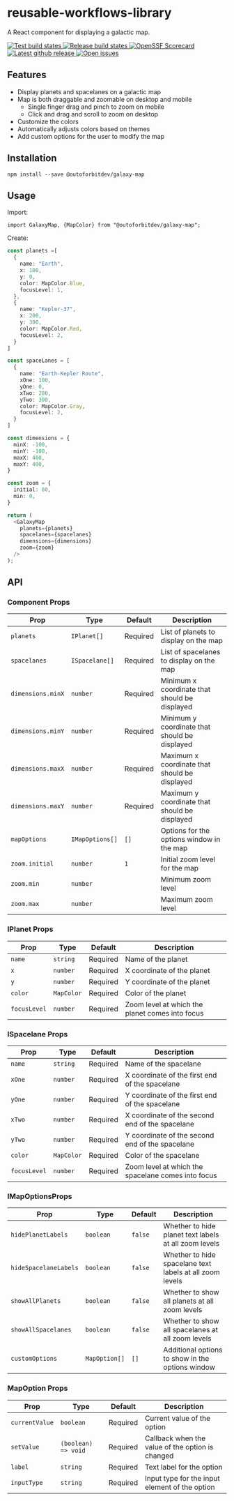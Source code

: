 # reusable-workflows-library

A React component for displaying a galactic map.

<p>
  <a href="https://github.com/outoforbitdev/reusable-workflows-library/actions?query=workflow%3ATest+branch%3Amaster">
    <img alt="Test build states" src="https://github.com/outoforbitdev/reusable-workflows-library/workflows/Test/badge.svg">
  </a>
  <a href="https://github.com/outoforbitdev/reusable-workflows-library/actions?query=workflow%3ATest+branch%3Amaster">
    <img alt="Release build states" src="https://github.com/outoforbitdev/reusable-workflows-library/workflows/NPM Publish/badge.svg">
  </a>
  <a href="https://securityscorecards.dev/viewer/?uri=github.com/outoforbitdev/reusable-workflows-library">
    <img alt="OpenSSF Scorecard" src="https://api.securityscorecards.dev/projects/github.com/outoforbitdev/reusable-workflows-library/badge">
  </a>
  <a href="https://github.com/outoforbitdev/reusable-workflows-library/releases/latest">
    <img alt="Latest github release" src="https://img.shields.io/github/v/release/outoforbitdev/reusable-workflows-library?logo=github">
  </a>
  <a href="https://github.com/outoforbitdev/reusable-workflows-library/issues">
    <img alt="Open issues" src="https://img.shields.io/github/issues/outoforbitdev/reusable-workflows-library?logo=github">
  </a>
</p>

## Features
- Display planets and spacelanes on a galactic map
- Map is both draggable and zoomable on desktop and mobile
  - Single finger drag and pinch to zoom on mobile
  - Click and drag and scroll to zoom on desktop
- Customize the colors
- Automatically adjusts colors based on themes
- Add custom options for the user to modify the map

## Installation
```
npm install --save @outoforbitdev/galaxy-map
```

## Usage
Import:

`import GalaxyMap, {MapColor} from "@outoforbitdev/galaxy-map";`

Create:

```typescript
const planets =[
  {
    name: "Earth",
    x: 100,
    y: 0,
    color: MapColor.Blue,
    focusLevel: 1,
  },
  {
    name: "Kepler-37",
    x: 200,
    y: 300,
    color: MapColor.Red,
    focusLevel: 2,
  }
]

const spaceLanes = [
  {
    name: "Earth-Kepler Route",
    xOne: 100,
    yOne: 0,
    xTwo: 200,
    yTwo: 300,
    color: MapColor.Gray,
    focusLevel: 2,
  }
]

const dimensions = {
  minX: -100,
  minY: -100,
  maxX: 400,
  maxY: 400,
}

const zoom = {
  initial: 80,
  min: 0,
}

return (
  <GalaxyMap
    planets={planets}
    spacelanes={spacelanes}
    dimensions={dimensions}
    zoom={zoom}
  />
);
```

## API
### Component Props

| Prop              | Type            | Default   | Description |
| ----------------- | --------------- | --------- | ----------- |
| `planets`         | `IPlanet[]`     | Required  | List of planets to display on the map |
| `spacelanes`      | `ISpacelane[]`  | Required  | List of spacelanes to display on the map |
| `dimensions.minX` | `number`        | Required  | Minimum x coordinate that should be displayed |
| `dimensions.minY` | `number`        | Required  | Minimum y coordinate that should be displayed |
| `dimensions.maxX` | `number`        | Required  | Maximum x coordinate that should be displayed |
| `dimensions.maxY` | `number`        | Required  | Maximum y coordinate that should be displayed |
| `mapOptions`      | `IMapOptions[]` | `[]`      | Options for the options window in the map |
| `zoom.initial`    | `number`        | `1`       | Initial zoom level for the map |
| `zoom.min`        | `number`        |           | Minimum zoom level |
| `zoom.max`        | `number`        |           | Maximum zoom level |

### IPlanet Props
| Prop          | Type        | Default   | Description |
| ------------- | ----------- | --------- | ----------- |
| `name`        | `string`    | Required  | Name of the planet |
| `x`           | `number`    | Required  | X coordinate of the planet |
| `y`           | `number`    | Required  | Y coordinate of the planet |
| `color`       | `MapColor`  | Required  | Color of the planet |
| `focusLevel`  | `number`    | Required  | Zoom level at which the planet comes into focus

### ISpacelane Props
| Prop          | Type        | Default   | Description |
| ------------- | ----------- | --------- | ----------- |
| `name`        | `string`    | Required  | Name of the spacelane |
| `xOne`        | `number`    | Required  | X coordinate of the first end of the spacelane |
| `yOne`        | `number`    | Required  | Y coordinate of the first end of the spacelane |
| `xTwo`        | `number`    | Required  | X coordinate of the second end of the spacelane |
| `yTwo`        | `number`    | Required  | Y coordinate of the second end of the spacelane |
| `color`       | `MapColor`  | Required  | Color of the spacelane |
| `focusLevel`  | `number`    | Required  | Zoom level at which the spacelane comes into focus |

### IMapOptionsProps
| Prop                  | Type          | Default | Description |
| --------------------- | ------------- | ------- | ----------- |
| `hidePlanetLabels`    | `boolean`     | `false` | Whether to hide planet text labels at all zoom levels |
| `hideSpacelaneLabels` | `boolean`     | `false` | Whether to hide spacelane text labels at all zoom levels |
| `showAllPlanets`      | `boolean`     | `false` | Whether to show all planets at all zoom levels |
| `showAllSpacelanes`   | `boolean`     | `false` | Whether to show all spacelanes at all zoom levels |
| `customOptions`       | `MapOption[]` | `[]`    | Additional options to show in the options window |

### MapOption Props
| Prop            | Type                | Default   | Description |
| -------------   | -----------         | --------- | ----------- |
| `currentValue`  | `boolean`           | Required  | Current value of the option |
| `setValue`      | `(boolean) => void` | Required  | Callback when the value of the option is changed |
| `label`         | `string`            | Required  | Text label for the option |
| `inputType`     | `string`            | Required  | Input type for the input element of the option |
